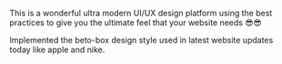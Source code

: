This is a wonderful ultra modern UI/UX design platform using the best practices to give you the ultimate feel that your website needs 😎😎

Implemented the beto-box design style used in latest website updates today like apple and nike.
